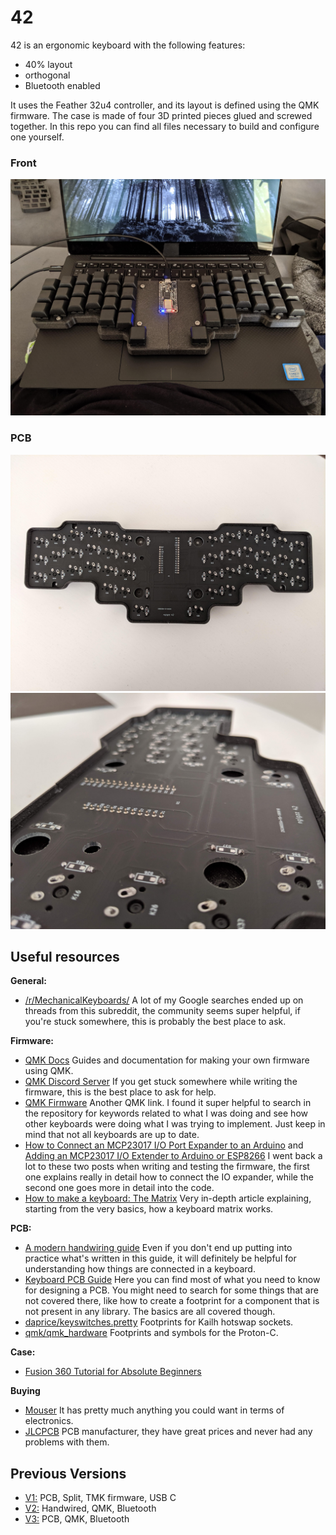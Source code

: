 # 42

42 is an ergonomic keyboard with the following features:

- 40% layout
- orthogonal
- Bluetooth enabled

It uses the Feather 32u4 controller, and its layout is defined using the QMK
firmware. The case is made of four 3D printed pieces glued and screwed together.
In this repo you can find all files necessary to build and configure one yourself.

### Front

![keyboard front](/42.jpg?v3)

### PCB

![keyboard PCB](/42-pcb.jpg)
![keyboard PCB close up](/42-pcb-close-up.jpg)

## Useful resources

**General:**

- [/r/MechanicalKeyboards/](https://www.reddit.com/r/MechanicalKeyboards/)
  A lot of my Google searches ended up on threads from this subreddit, the
  community seems super helpful, if you're stuck somewhere, this is probably the
  best place to ask.

**Firmware:**

- [QMK Docs](https://docs.qmk.fm/#/)
  Guides and documentation for making your own firmware using QMK.
- [QMK Discord Server](https://discord.gg/Uq7gcHh)
  If you get stuck somewhere while writing the firmware, this is the best place
  to ask for help.
- [QMK Firmware](https://github.com/qmk/qmk_firmware/)
  Another QMK link. I found it super helpful to search in the repository for
  keywords related to what I was doing and see how other keyboards were doing
  what I was trying to implement. Just keep in mind that not all keyboards are
  up to date.
- [How to Connect an MCP23017 I/O Port Expander to an Arduino](http://www.learningaboutelectronics.com/Articles/MCP23017-IO-port-expander-circuit-with-arduino.php)
  and [Adding an MCP23017 I/O Extender to Arduino or ESP8266](https://www.instructables.com/id/Adding-an-MCP23017-IO-Extender-to-Arduino-or-ESP82/)
  I went back a lot to these two posts when writing and testing the firmware,
  the first one explains really in detail how to connect the IO expander, while
  the second one goes more in detail into the code.
- [How to make a keyboard: The Matrix](http://blog.komar.be/how-to-make-a-keyboard-the-matrix/)
  Very in-depth article explaining, starting from the very basics, how a keyboard
  matrix works.

**PCB:**

- [A modern handwiring guide](https://geekhack.org/index.php?topic=87689.0)
  Even if you don't end up putting into practice what's written in this guide,
  it will definitely be helpful for understanding how things are connected in
  a keyboard.
- [Keyboard PCB Guide](https://github.com/ruiqimao/keyboard-pcb-guide)
  Here you can find most of what you need to know for designing a PCB. You might
  need to search for some things that are not covered there, like how to create a
  footprint for a component that is not present in any library. The basics are
  all covered though.
- [daprice/keyswitches.pretty](https://github.com/daprice/keyswitches.pretty)
  Footprints for Kailh hotswap sockets.
- [qmk/qmk_hardware](https://github.com/qmk/qmk_hardware)
  Footprints and symbols for the Proton-C.

**Case:**

- [Fusion 360 Tutorial for Absolute Beginners](https://www.youtube.com/watch?v=A5bc9c3S12g)

**Buying**

- [Mouser](https://mouser.com/)
  It has pretty much anything you could want in terms of electronics.
- [JLCPCB](http://jlcpcb.com/)
  PCB manufacturer, they have great prices and never had any problems with them.

## Previous Versions

- [V1:](https://github.com/nglgzz/42/tree/0dc9616868c737c60640ab4fd4d3102e0f5e5b27)
  PCB, Split, TMK firmware, USB C
- [V2:](https://github.com/nglgzz/42/tree/2f6b6f18f1d686f9e8ba3949876a61684ea18898)
  Handwired, QMK, Bluetooth
- [V3:](https://github.com/nglgzz/42/tree/8bee8c7db4633647ef54003a4253680ca5ff11d6)
  PCB, QMK, Bluetooth
